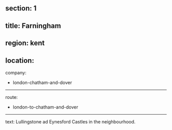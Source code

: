 section: 1
----
title: Farningham
----
region: kent
----
location: 
----
company:
- london-chatham-and-dover
----
route:
- london-to-chatham-and-dover
----
text: Lullingstone ad Eynesford Castles in the neighbourhood.
